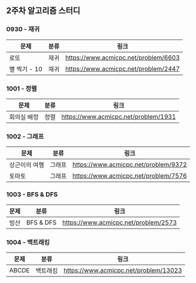 ## 2주차 알고리즘 스터디  


### 0930 - 재귀

|문제|분류|링크|
|---|---|---|
|로또|재귀|https://www.acmicpc.net/problem/6603|
|별 찍기 - 10|재귀|https://www.acmicpc.net/problem/2447|

### 1001 - 정렬

|문제|분류|링크|
|---|---|---|
|회의실 배정|정렬|https://www.acmicpc.net/problem/1931|

### 1002 - 그래프

| 문제 |분류|링크|
|---|---|---|
|상근이의 여행|그래프|https://www.acmicpc.net/problem/9372|
|토마토|그래프|https://www.acmicpc.net/problem/7576|

### 1003 - BFS & DFS

| 문제 |분류|링크|
|---|---|---|
|빙산|BFS & DFS|https://www.acmicpc.net/problem/2573|

### 1004 - 백트래킹

| 문제 |분류|링크|
|---|---|---|
|ABCDE|백트래킹|https://www.acmicpc.net/problem/13023|
